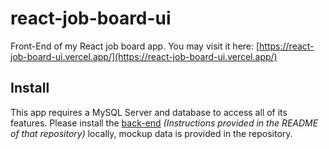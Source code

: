 # react-job-board-ui
Front-End of my React job board app. You may visit it here: [https://react-job-board-ui.vercel.app/](https://react-job-board-ui.vercel.app/)

## Install
This app requires a MySQL Server and database to access all of its features. Please install the [back-end](https://github.com/CedricAOUN/react-job-board-backend/tree/main) *(Instructions provided in the README of that repository)* locally, mockup data is provided in the repository. 




